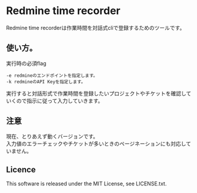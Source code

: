 # Redmine time recorder

Redmine time recorderは作業時間を対話式cliで登録するためのツールです。

## 使い方。
実行時の必須flag
```cassandraql
-e redmineのエンドポイントを指定します。
-k redmineのAPI Keyを指定します。
```

実行すると対話形式で作業時間を登録したいプロジェクトやチケットを確認していくので指示に従って入力していきます。

## 注意

現在、とりあえず動くバージョンです。  
入力値のエラーチェックやチケットが多いときのページネーションにも対応していません。

## Licence
This software is released under the MIT License, see LICENSE.txt.